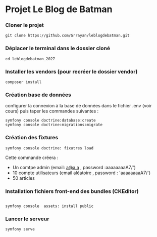 # Projet Le Blog de Batman

### Cloner le projet

```
git clone https://github.com/Grrayan/leblogdebatman.git
```

### Déplacer le terminal dans le dossier cloné
```
cd leblogdebatman_2027
```

### Installer les vendors (pour recréer le dossier vendor)
```
composer install
```

### Création base de données
configurer la connexion à la base de données dans le fichier .env (voir cours)
puis taper les commandes suivantes :
```
symfony console doctrine:database:create
symfony console doctrine:migrations:migrate
```
### Création des fixtures
```
symfony console doctrine: fixutres load
```
Cette commande créera :
* Un comtpe admin (email: a@a.a , password :aaaaaaaaA7/')
* 10 compte utilisateurs (email aléatoire , password : 'aaaaaaaaA7/')
* 50 articles
### Installation fichiers front-end des bundles (CKEditor)
```

symfony console  assets: install public
```

### Lancer le serveur
```
symfony serve
```